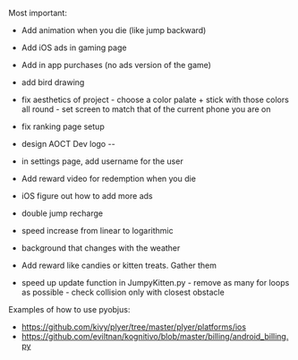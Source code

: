 Most important:
- Add animation when you die (like jump backward) 
- Add iOS ads in gaming page
- Add in app purchases (no ads version of the game)
- add bird drawing
- fix aesthetics of project - choose a color palate + stick with those colors all round - set screen to match that of the current phone you are on
- fix ranking page setup
- design AOCT Dev logo -- 





- in settings page, add username for the user
- Add reward video for redemption when you die
- iOS figure out how to add more ads
- double jump recharge
- speed increase from linear to logarithmic
- background that changes with the weather
- Add reward like candies or kitten treats. Gather them
- speed up update function in JumpyKitten.py - remove as many for loops as possible - check collision only with closest obstacle


Examples of how to use pyobjus:
- https://github.com/kivy/plyer/tree/master/plyer/platforms/ios
- https://github.com/eviltnan/kognitivo/blob/master/billing/android_billing.py
